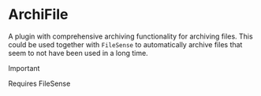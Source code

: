 # ArchiFile

A plugin with comprehensive archiving functionality for archiving files. This could be used together with `FileSense` to automatically archive files that seem to not have been used in a long time.

> [!IMPORTANT]
> Requires FileSense

